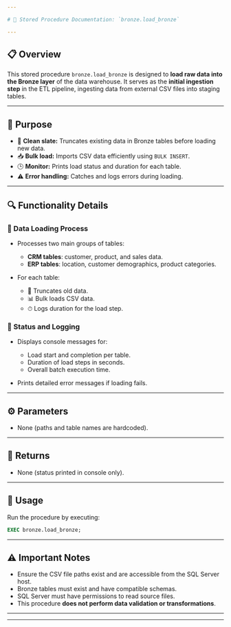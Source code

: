 ```yaml
---

# 🥉 Stored Procedure Documentation: `bronze.load_bronze`

---
```


## 📋 Overview

This stored procedure `bronze.load_bronze` is designed to **load raw data into the Bronze layer** of the data warehouse. It serves as the **initial ingestion step** in the ETL pipeline, ingesting data from external CSV files into staging tables.

---

## 🎯 Purpose

* 🚮 **Clean slate:** Truncates existing data in Bronze tables before loading new data.
* 📥 **Bulk load:** Imports CSV data efficiently using `BULK INSERT`.
* 🕒 **Monitor:** Prints load status and duration for each table.
* ⚠️ **Error handling:** Catches and logs errors during loading.

---

## 🔍 Functionality Details

### 📂 Data Loading Process

* Processes two main groups of tables:

  * **CRM tables**: customer, product, and sales data.
  * **ERP tables**: location, customer demographics, product categories.
* For each table:

  * 🧹 Truncates old data.
  * 📊 Bulk loads CSV data.
  * ⏱ Logs duration for the load step.

### 📢 Status and Logging

* Displays console messages for:

  * Load start and completion per table.
  * Duration of load steps in seconds.
  * Overall batch execution time.
* Prints detailed error messages if loading fails.

---

## ⚙️ Parameters

* None (paths and table names are hardcoded).

---

## 🔄 Returns

* None (status printed in console only).

---

## 🚀 Usage

Run the procedure by executing:

```sql
EXEC bronze.load_bronze;
```

---

## ⚠️ Important Notes

* Ensure the CSV file paths exist and are accessible from the SQL Server host.
* Bronze tables must exist and have compatible schemas.
* SQL Server must have permissions to read source files.
* This procedure **does not perform data validation or transformations**.

---
---
